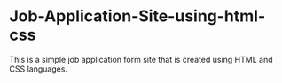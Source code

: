 # Job-Application-Site-using-html-css
This is a simple job application form site that is created using HTML and CSS languages.
